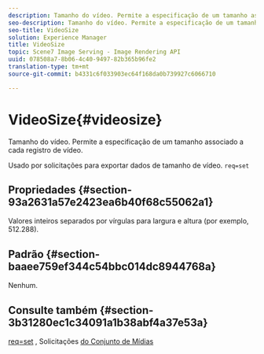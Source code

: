 ```yaml
---
description: Tamanho do vídeo. Permite a especificação de um tamanho associado a cada registro de vídeo.
seo-description: Tamanho do vídeo. Permite a especificação de um tamanho associado a cada registro de vídeo.
seo-title: VideoSize
solution: Experience Manager
title: VideoSize
topic: Scene7 Image Serving - Image Rendering API
uuid: 078508a7-8b06-4c40-9497-82b365b96fe2
translation-type: tm+mt
source-git-commit: b4331c6f033903ec64f168da0b739927c6066710

---
```



# VideoSize{#videosize}

Tamanho do vídeo. Permite a especificação de um tamanho associado a cada registro de vídeo.

Usado por solicitações para exportar dados de tamanho de vídeo. `req=set`

## Propriedades {#section-93a2631a57e2423ea6b40f68c55062a1}

Valores inteiros separados por vírgulas para largura e altura (por exemplo, 512.288).

## Padrão {#section-baaee759ef344c54bbc014dc8944768a}

Nenhum.

## Consulte também {#section-3b31280ec1c34091a1b38abf4a37e53a}

[req=set](/help/aem-is-ir-api/is-api/http-ref/image-serving-api-ref/c-http-protocol-reference/c-command-reference/r-req/r-set.md) , Solicitações [do Conjunto de Mídias](/help/aem-is-ir-api/is-api/http-ref/image-serving-api-ref/c-http-protocol-reference/c-syntax-and-features/r-media-set-requests.md)
